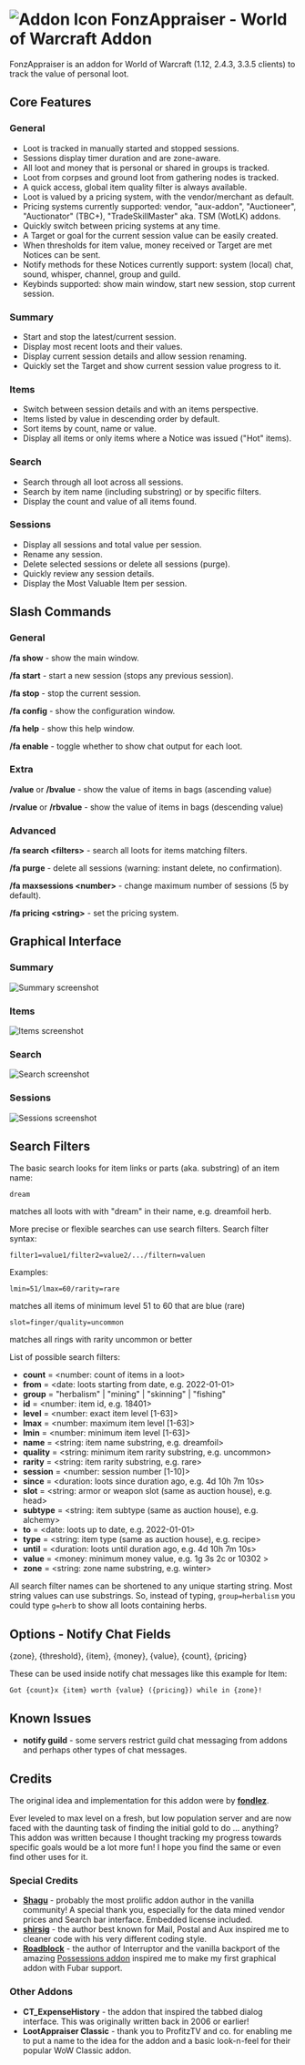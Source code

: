 # ![Addon Icon](doc/img/icon.png) FonzAppraiser - World of Warcraft Addon

FonzAppraiser is an addon for World of Warcraft (1.12, 2.4.3, 3.3.5 clients) to 
track the value of personal loot.

## Core Features

### General
* Loot is tracked in manually started and stopped sessions.
* Sessions display timer duration and are zone-aware.
* All loot and money that is personal or shared in groups is tracked.
* Loot from corpses and ground loot from gathering nodes is tracked.
* A quick access, global item quality filter is always available.
* Loot is valued by a pricing system, with the vendor/merchant as default.
* Pricing systems currently supported: vendor, "aux-addon", "Auctioneer",
"Auctionator" (TBC+), "TradeSkillMaster" aka. TSM (WotLK) addons.
* Quickly switch between pricing systems at any time.
* A Target or goal for the current session value can be easily created.
* When thresholds for item value, money received or Target are met Notices can
be sent.
* Notify methods for these Notices currently support:
system (local) chat, sound, whisper, channel, group and guild.
* Keybinds supported: show main window, start new session, stop current session.

### Summary
* Start and stop the latest/current session.
* Display most recent loots and their values.
* Display current session details and allow session renaming.
* Quickly set the Target and show current session value progress to it.

### Items
* Switch between session details and with an items perspective.
* Items listed by value in descending order by default.
* Sort items by count, name or value.
* Display all items or only items where a Notice was issued ("Hot" items).

### Search
* Search through all loot across all sessions.
* Search by item name (including substring) or by specific filters.
* Display the count and value of all items found.

### Sessions
* Display all sessions and total value per session.
* Rename any session.
* Delete selected sessions or delete all sessions (purge).
* Quickly review any session details.
* Display the Most Valuable Item per session.

## Slash Commands
### General
**/fa show** - show the main window.

**/fa start** - start a new session (stops any previous session).

**/fa stop** - stop the current session.

**/fa config** - show the configuration window.

**/fa help** - show this help window.

**/fa enable** - toggle whether to show chat output for each loot.

### Extra
**/value** or **/bvalue** - show the value of items in bags (ascending value)

**/rvalue** or **/rbvalue** - show the value of items in bags (descending value)

### Advanced
**/fa search &lt;filters&gt;** - search all loots for items matching 
filters.

**/fa purge** - delete all sessions (warning: instant delete, no 
confirmation).

**/fa maxsessions &lt;number&gt;** - change maximum number of sessions 
(5 by default).

**/fa pricing &lt;string&gt;** - set the pricing system.

## Graphical Interface

### Summary
![Summary screenshot](doc/img/summary.png "Summary")

### Items
![Items screenshot](doc/img/items.png "Items")

### Search
![Search screenshot](doc/img/search.png "Search")

### Sessions
![Sessions screenshot](doc/img/sessions.png "Sessions")

## Search Filters
The basic search looks for item links or parts (aka. substring) of an item name:

    dream

matches all loots with with "dream" in their name, e.g. dreamfoil herb.    

More precise or flexible searches can use search filters. Search filter syntax: 

`filter1=value1/filter2=value2/.../filtern=valuen`

Examples:

    lmin=51/lmax=60/rarity=rare
    
matches all items of minimum level 51 to 60 that are blue (rare)

    slot=finger/quality=uncommon
    
matches all rings with rarity uncommon or better

List of possible search filters:
* **count** = &lt;number: count of items in a loot&gt;
* **from** =  &lt;date: loots starting from date, e.g. 2022-01-01&gt;
* **group** = "herbalism" | "mining" | "skinning" | "fishing"
* **id** = &lt;number: item id, e.g. 18401&gt;
* **level** = &lt;number: exact item level [1-63]&gt;
* **lmax** = &lt;number: maximum item level [1-63]&gt;
* **lmin** = &lt;number: minimum item level [1-63]&gt;
* **name** = &lt;string: item name substring, e.g. dreamfoil&gt;
* **quality** = &lt;string: minimum item rarity substring, e.g. uncommon&gt;
* **rarity** = &lt;string: item rarity substring, e.g. rare&gt;
* **session** = &lt;number: session number [1-10]&gt;
* **since** = &lt;duration: loots since duration ago, e.g. 4d 10h 7m 10s&gt;
* **slot** = &lt;string: armor or weapon slot (same as auction house), 
e.g. head&gt;
* **subtype** = &lt;string: item subtype (same as auction house), 
e.g. alchemy&gt;
* **to** = &lt;date: loots up to date, e.g. 2022-01-01&gt;
* **type** = &lt;string: item type (same as auction house), e.g. recipe&gt;
* **until** = &lt;duration: loots until duration ago, e.g. 4d 10h 7m 10s&gt;
* **value** = &lt;money: minimum money value, e.g. 1g 3s 2c or 10302 &gt;
* **zone** = &lt;string: zone name substring, e.g. winter&gt;

All search filter names can be shortened to any unique starting string.
 Most string values can use substrings. So, instead of typing, `group=herbalism`
 you could type `g=herb` to show all loots containing herbs.
 
## Options - Notify Chat Fields
{zone}, {threshold}, {item}, {money}, {value}, {count}, {pricing}

These can be used inside notify chat messages like this example for Item:

`Got {count}x {item} worth {value} ({pricing}) while in {zone}!`
 
## Known Issues
* **notify guild** - some servers restrict guild chat messaging from 
addons and perhaps other types of chat messages.

## Credits

The original idea and implementation for this addon were by 
**[fondlez](https://github.com/fondlez)**.

Ever leveled to max level on a fresh, but low population server and are now faced
with the daunting task of finding the initial gold to do ... anything? This
addon was written because I thought tracking my progress towards specific goals 
would be a lot more fun! I hope you find the same or even find other uses for
it.

### Special Credits
* **[Shagu](https://shagu.org)** - probably the most prolific addon author in 
the vanilla community! A special thank you, especially for the data mined vendor
prices and Search bar interface. Embedded license included.
* **[shirsig](https://github.com/shirsig)** - the author best known for Mail, 
Postal and Aux inspired me to cleaner code with his very different coding style.
* **[Roadblock](https://github.com/Road-block)** - the author of Interruptor and 
the vanilla backport of the amazing [Possessions addon](https://github.com/Road-block/Possessions/releases/tag/2.02g-11200) 
inspired me to make my first graphical addon with Fubar support.

### Other Addons
* **CT_ExpenseHistory** - the addon that inspired the tabbed dialog
interface. This was originally written back in 2006 or earlier!
* **LootAppraiser Classic** - thank you to ProfitzTV and co. for enabling
me to put a name to the idea for the addon and a basic look-n-feel for their
popular WoW Classic addon.